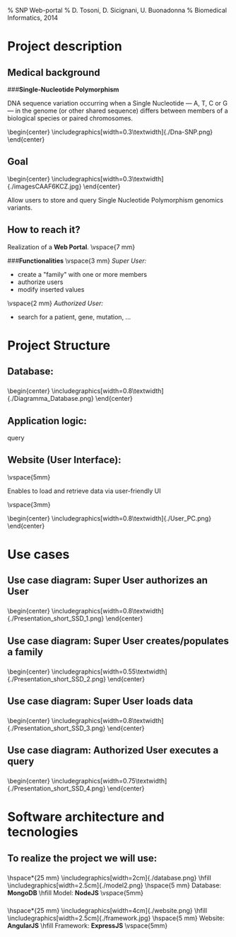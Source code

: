 % SNP Web-portal
% D. Tosoni, D. Sicignani, U. Buonadonna
% Biomedical Informatics, 2014

# Project description

## Medical background
###**Single-Nucleotide Polymorphism**

DNA sequence variation occurring when a Single Nucleotide — A, T, C or G — in the genome (or other shared sequence) differs between members of a biological species or paired chromosomes.

\begin{center}
	\includegraphics[width=0.3\textwidth]{./Dna-SNP.png}
\end{center}

<!--
![Alt text](./Dna-SNP.png)
-->

## Goal
<!--
\begin{tabular}{c @{\hspace{1em}} c}
\includegraphics[width=5cm]{./Dna-SNP.png} &
saddsasadasddsaas\\
\end{tabular}
-->

\begin{center}
	\includegraphics[width=0.3\textwidth]{./imagesCAAF6KCZ.jpg}
\end{center}

Allow users to store and query Single Nucleotide Polymorphism genomics variants.

## How to reach it?
Realization of a **Web Portal**.
\vspace{7 mm}

###**Functionalities**
\vspace{3 mm}
*Super User:*

- create a "family" with one or more members
- authorize users
- modify inserted values

\vspace{2 mm}
*Authorized User:*

- search for a patient, gene, mutation, ...

# Project Structure
## Database:

###
\begin{center}
	\includegraphics[width=0.8\textwidth]{./Diagramma_Database.png}
\end{center}

## Application logic:

query

## Website (User Interface):

\vspace{5mm}

Enables to load and retrieve data via user-friendly UI

\vspace{3mm}

\begin{center}
	\includegraphics[width=0.8\textwidth]{./User_PC.png}
\end{center}

# Use cases

## Use case diagram: Super User authorizes an User

###
\begin{center}
	\includegraphics[width=0.8\textwidth]{./Presentation_short_SSD_1.png}
\end{center}

## Use case diagram: Super User creates/populates a family

###
\begin{center}
	\includegraphics[width=0.55\textwidth]{./Presentation_short_SSD_2.png}
\end{center}

## Use case diagram: Super User loads data

###
\begin{center}
	\includegraphics[width=0.8\textwidth]{./Presentation_short_SSD_3.png}
\end{center}

## Use case diagram: Authorized User executes a query

###
\begin{center}
	\includegraphics[width=0.75\textwidth]{./Presentation_short_SSD_4.png}
\end{center}

# Software architecture and tecnologies

## To realize the project we will use:

###
\hspace*{25 mm}
\includegraphics[width=2cm]{./database.png}
\hfill
\includegraphics[width=2.5cm]{./model2.png}
\hspace{5 mm} Database: **MongoDB** 
\hfill
Model: **NodeJS**
\vspace{5mm}

###
\hspace*{25 mm}
\includegraphics[width=4cm]{./website.png}
\hfill
\includegraphics[width=2.5cm]{./framework.jpg}
\hspace{5 mm} Website: **AngularJS**
\hfill
Framework: **ExpressJS** 
\vspace{5mm}

<!-- pandoc -t beamer --slide-level 2 -V theme:CambridgeUS -s Presentation_short.md -o Presentation_short.pdf -->